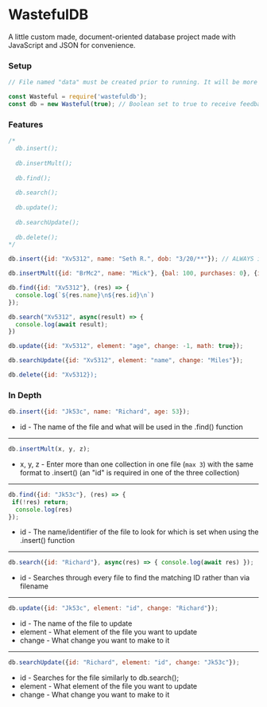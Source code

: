 # WastefulDB
A little custom made, document-oriented database project made with JavaScript and JSON for convenience.


### Setup
```js
// File named "data" must be created prior to running. It will be more spacious in the main file

const Wasteful = require('wastefuldb');
const db = new Wasteful(true); // Boolean set to true to receive feedback from functions such as .insert(); Default: false
```

### Features
```js
/*
  db.insert();
  
  db.insertMult();
  
  db.find();
  
  db.search();
  
  db.update();
  
  db.searchUpdate();
  
  db.delete();
*/

db.insert({id: "Xv5312", name: "Seth R.", dob: "3/20/**"}); // ALWAYS include {id: "String/Number"} as the files are orgainzed by identifiers

db.insertMult({id: "BrMc2", name: "Mick"}, {bal: 100, purchases: 0}, {inv: 0});

db.find({id: "Xv5312"}, (res) => {
  console.log(`${res.name}\n${res.id}\n`)
});

db.search("Xv5312", async(result) => {
  console.log(await result);
})

db.update({id: "Xv5312", element: "age", change: -1, math: true});

db.searchUpdate({id: "Xv5312", element: "name", change: "Miles"});

db.delete({id: "Xv5312});
```

### In Depth
```js
db.insert({id: "Jk53c", name: "Richard", age: 53});
```
* id - The name of the file and what will be used in the .find() function

___

```js
db.insertMult(x, y, z);
```
* x, y, z - Enter more than one collection in one file (`max 3`) with the same format to .insert() (an "id" is required in one of the three collection)

___

```js
db.find({id: "Jk53c"}, (res) => {  
 if(!res) return;
  console.log(res) 
});
```
* id - The name/identifier of the file to look for which is set when using the .insert() function

___

```js
db.search({id: "Richard"}, async(res) => { console.log(await res) });
```
* id - Searches through every file to find the matching ID rather than via filename

___

```js
db.update({id: "Jk53c", element: "id", change: "Richard"});
```
* id - The name of the file to update
* element - What element of the file you want to update
* change - What change you want to make to it

___

```js
db.searchUpdate({id: "Richard", element: "id", change: "Jk53c"});
```
* id - Searches for the file similarly to db.search();
* element - What element of the file you want to update
* change - What change you want to make to it
